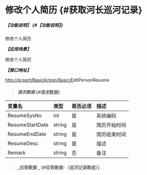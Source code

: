 # 修改个人简历 {#获取河长巡河记录}

##### _【功能说明】_ {#【功能说明】}

修改个人简历

_**【应用场景】**_

修改个人简历

_**【接口地址】**_

[http://ip:port/BasicAction/](http://ip:port/HMQuery/PatrolRiver/GetPatrolRivers)[Basic](http://ip:port/HMQuery/PatrolRiver/GetPatrolRivers)[/E](http://ip:port/HMQuery/PatrolRiver/GetPatrolRivers)ditPersonResume

> #### _请求数据_ {#请求数据}

| 变量名 | 类型 | 是否必须 | 描述 |
| :--- | :--- | :--- | :--- |
| ResumeSysNo | int | 是 | 系统编码 |
| ResumeStartDate | string | 是 | 简历开始时间 |
| ResumeEndDate | string | 是 | 简历结束时间 |
| ResumeDesc | string | 是 | 描述 |
| Remark | string | 否 | 备注 |

> #### _应答数据 _ {#应答数据-（巡河记录数组）}



